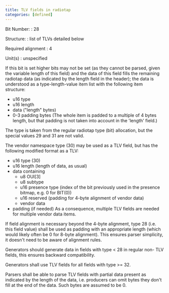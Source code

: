```yaml
---
title: TLV fields in radiotap
categories: [defined]
---
```

Bit Number:
: 28

Structure:
: list of TLVs detailed below

Required alignment
: 4

Unit(s)
: unspecified

If this bit is set higher bits may not be set (as they cannot be
parsed, given the variable length of this field) and the data of this
field fills the remaining radiotap data (as indicated by the length
field in the header); the data is understood as a type-length-value item
list with the following item structure:

 * u16 type
 * u16 length
 * data ("length" bytes)
 * 0-3 padding bytes
   (The whole item is padded to a multiple of 4 bytes length, but that
   padding is not taken into account in the 'length' field.)

The type is taken from the regular radiotap type (bit) allocation, but
the special values 29 and 31 are not valid.

The vendor namespace type (30) may be used as a TLV field, but has the
following modified format as a TLV:
 - u16 type (30)
 - u16 length (length of data, as usual)
 - data containing
   - u8 OUI[3]
   - u8 subtype
   - u16 presence type (index of the bit previously used in the presence bitmap, e.g. 0 for BIT(0))
   - u16 reserved (padding for 4-byte alignment of vendor data)
   - vendor data
 - padding (if needed)
As a consequence, multiple TLV fields are needed for multiple vendor
data items.


If field alignment is necessary beyond the 4-byte alignment, type 28
(i.e. this field value) shall be used as padding with an appropriate
length (which would likely often be 0 for 8-byte alignment). This
ensures parser simplicity, it doesn't need to be aware of alignment
rules.


Generators should generate data in fields with type < 28 in regular non-
TLV fields, this ensures backward compatibility.

Generators shall use TLV fields for all fields with type >= 32.

Parsers shall be able to parse TLV fields with partial data present as
indicated by the length of the data, i.e. producers can omit bytes they
don't fill at the end of the data. Such bytes are assumed to be 0.
